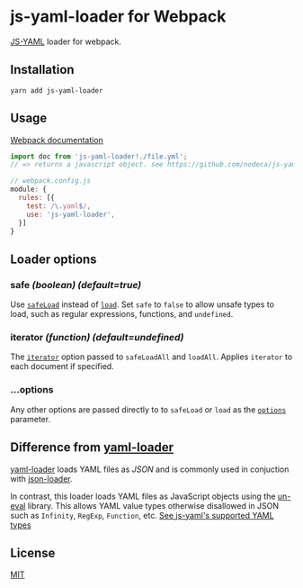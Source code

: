 # js-yaml-loader for Webpack

[JS-YAML](https://github.com/nodeca/js-yaml) loader for webpack.

## Installation

`yarn add js-yaml-loader`

## Usage

[Webpack documentation](https://webpack.js.org/concepts/loaders/#using-loaders)

``` javascript
import doc from 'js-yaml-loader!./file.yml';
// => returns a javascript object. see https://github.com/nodeca/js-yaml
```

``` javascript
// webpack.config.js
module: {
  rules: [{
    test: /\.yaml$/,
    use: 'js-yaml-loader',
  }]
}
```

## Loader options

### safe *(boolean) (default=true)*

Use [`safeLoad`](https://github.com/nodeca/js-yaml#safeload-string---options-)
instead of [`load`](https://github.com/nodeca/js-yaml#load-string---options-).
Set `safe` to `false` to allow unsafe types to load, such as regular
expressions, functions, and `undefined`.

### iterator *(function) (default=undefined)*

The [`iterator`](https://github.com/nodeca/js-yaml#safeloadall-string--iterator--options-)
option passed to `safeLoadAll` and `loadAll`. Applies `iterator` to each
document if specified.

### ...options

Any other options are passed directly to to `safeLoad` or `load` as the
[`options`](https://github.com/nodeca/js-yaml#safeload-string---options-)
parameter.

## Difference from [yaml-loader](https://github.com/okonet/yaml-loader)

[yaml-loader](https://github.com/okonet/yaml-loader) loads YAML files
as _JSON_ and is commonly used in conjuction with [json-loader](https://github.com/webpack-contrib/json-loader).

In contrast, this loader loads YAML files as JavaScript objects using the
[un-eval](https://github.com/tiansh/un_eval.js) library. This allows YAML value
types otherwise disallowed in JSON such as `Infinity`, `RegExp`, `Function`,
etc. [See js-yaml's supported YAML types](https://github.com/nodeca/js-yaml#supported-yaml-types)

## License

[MIT](http://www.opensource.org/licenses/mit-license.php)
